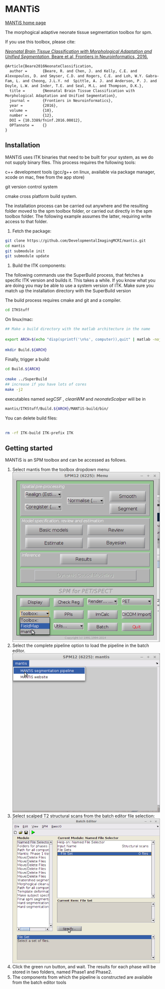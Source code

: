 # MANTiS

[MANTiS home page](http://developmentalimagingmcri.github.io/mantis)

The morphogical adaptive neonate tissue segmentation toolbox for spm.

If you use this toolbox, please cite:

[_Neonatal Brain Tissue Classification with Morphological Adaptation and Unified Segmentation_, Beare et al, Frontiers in Neuroinformatics, 2016.](http://dx.doi.org/10.3389/fninf.2016.00012)

```
@Article{Beare2016NeonateClassification,
  author =       {Beare, R. and Chen, J. and Kelly, C.E. and Alexopoulos, D. and Smyser, C.D. and Rogers, C.E. and Loh, W.Y. Gabra-Fam, L. and Cheong, J.L.Y. nd  Spittle, A. J. and Anderson, P. J. and Doyle, L.W. and Inder, T.E. and Seal, M.L. and Thompson, D.K.},
  title =        {Neonatal Brain Tissue Classification with Morphological Adaptation and Unified Segmentation},
  journal =      {Frontiers in Neuroinformatics},
  year =         {2016},
  volume =       {10},
  number =       {12},
  DOI = {10.3389/fninf.2016.00012},
  OPTannote =    {}
}

```

## Installation

MANTiS uses ITK binaries that need to be built for your system, as we
do not supply binary files. This process requires the following tools:

c++ development tools (gcc/g++ on linux, available via package manager, xcode on mac, free from the app store)

git version control system

cmake cross platform build system.

The installation process can be carried out anywhere and the resulting
folder moved to the spm toolbox folder, or carried out directly in the
spm toolbox folder. The following example assumes the latter,
requiring write access to that folder.

1. Fetch the package:

```bash
git clone https://github.com/DevelopmentalImagingMCRI/mantis.git
cd mantis
git submodule init
git submodule update
```

1. Build the ITK components:

The following commands use the SuperBuild process, that fetches a
specific ITK version and builds it. This takes a while. If you know
what you are doing you may be able to use a system version of
ITK. Make sure you match up the installation directory with the
SuperBuild version

The build process requires cmake and git and a compiler.

```bash
cd ITKStuff
```

On linux/mac:
```bash
## Make a build directory with the matlab architecture in the name

export ARCH=$(echo "disp(sprintf('\n%s', computer)),quit" | matlab -nojvm -nodesktop -nosplash |tail -1)

mkdir Build.${ARCH} 
```

Finally, trigger a build:

```bash
cd Build.${ARCH}

cmake ../SuperBuild
## increase if you have lots of cores
make -j2
```

executables named _segCSF_ , _cleanWM_ and _neonateScalper_ will be in
```bash
mantis/ITKStuff/Build.${ARCH}/MANTiS-build/bin/
```

You can delete build files:

```bash

rm -rf ITK-build ITK-prefix ITK

```


## Getting started

MANTiS is an SPM toolbox and can be accessed as follows.

1. Select mantis from the toolbox dropdown menu:
![mantis from toolbox menu](https://github.com/DevelopmentalImagingMCRI/mantis/raw/master/Instructions/mantis_toolbox_menu.png)
1. Select the complete pipeline option to load the pipeline in the batch editor.
![mantis from local menu](https://github.com/DevelopmentalImagingMCRI/mantis/raw/master/Instructions/mantis_menu2.png)
1. Select scalped T2 structural scans from the batch editor file selection:
![mantis from batch](https://github.com/DevelopmentalImagingMCRI/mantis/raw/master/Instructions/mantis_file_selection.png)
1. Click the green run button, and wait. The results for each phase will be stored in two folders, named Phase1 and Phase2.
1. The components from which the pipeline is constructed are available from the batch editor tools 
